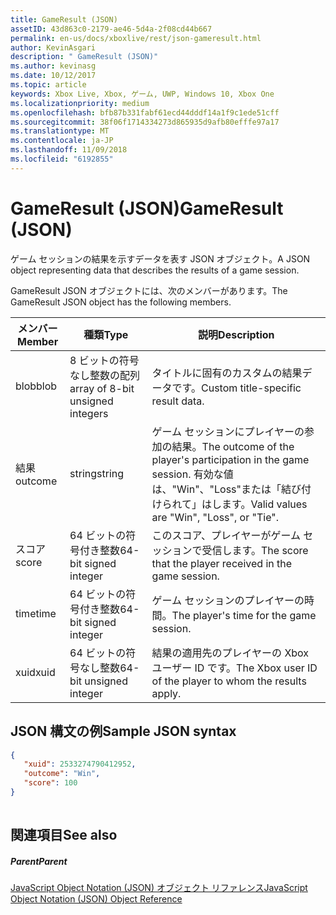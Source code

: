 ```yaml
---
title: GameResult (JSON)
assetID: 43d863c0-2179-ae46-5d4a-2f08cd44b667
permalink: en-us/docs/xboxlive/rest/json-gameresult.html
author: KevinAsgari
description: " GameResult (JSON)"
ms.author: kevinasg
ms.date: 10/12/2017
ms.topic: article
keywords: Xbox Live, Xbox, ゲーム, UWP, Windows 10, Xbox One
ms.localizationpriority: medium
ms.openlocfilehash: bfb87b331fabf61ecd44dddf14a1f9c1ede51cff
ms.sourcegitcommit: 38f06f1714334273d865935d9afb80efffe97a17
ms.translationtype: MT
ms.contentlocale: ja-JP
ms.lasthandoff: 11/09/2018
ms.locfileid: "6192855"
---
```

# <a name="gameresult-json"></a><span data-ttu-id="282e9-104">GameResult (JSON)</span><span class="sxs-lookup"><span data-stu-id="282e9-104">GameResult (JSON)</span></span>
<span data-ttu-id="282e9-105">ゲーム セッションの結果を示すデータを表す JSON オブジェクト。</span><span class="sxs-lookup"><span data-stu-id="282e9-105">A JSON object representing data that describes the results of a game session.</span></span> 
<a id="ID4EN"></a>

  
 
<span data-ttu-id="282e9-106">GameResult JSON オブジェクトには、次のメンバーがあります。</span><span class="sxs-lookup"><span data-stu-id="282e9-106">The GameResult JSON object has the following members.</span></span>
 
| <span data-ttu-id="282e9-107">メンバー</span><span class="sxs-lookup"><span data-stu-id="282e9-107">Member</span></span>| <span data-ttu-id="282e9-108">種類</span><span class="sxs-lookup"><span data-stu-id="282e9-108">Type</span></span>| <span data-ttu-id="282e9-109">説明</span><span class="sxs-lookup"><span data-stu-id="282e9-109">Description</span></span>| 
| --- | --- | --- | 
| <span data-ttu-id="282e9-110">blob</span><span class="sxs-lookup"><span data-stu-id="282e9-110">blob</span></span>| <span data-ttu-id="282e9-111">8 ビットの符号なし整数の配列</span><span class="sxs-lookup"><span data-stu-id="282e9-111">array of 8-bit unsigned integers</span></span>| <span data-ttu-id="282e9-112">タイトルに固有のカスタムの結果データです。</span><span class="sxs-lookup"><span data-stu-id="282e9-112">Custom title-specific result data.</span></span>| 
| <span data-ttu-id="282e9-113">結果</span><span class="sxs-lookup"><span data-stu-id="282e9-113">outcome</span></span>| <span data-ttu-id="282e9-114">string</span><span class="sxs-lookup"><span data-stu-id="282e9-114">string</span></span>| <span data-ttu-id="282e9-115">ゲーム セッションにプレイヤーの参加の結果。</span><span class="sxs-lookup"><span data-stu-id="282e9-115">The outcome of the player's participation in the game session.</span></span> <span data-ttu-id="282e9-116">有効な値は、"Win"、"Loss"または「結び付けられて」はします。</span><span class="sxs-lookup"><span data-stu-id="282e9-116">Valid values are "Win", "Loss", or "Tie".</span></span> | 
| <span data-ttu-id="282e9-117">スコア</span><span class="sxs-lookup"><span data-stu-id="282e9-117">score</span></span>| <span data-ttu-id="282e9-118">64 ビットの符号付き整数</span><span class="sxs-lookup"><span data-stu-id="282e9-118">64-bit signed integer</span></span>| <span data-ttu-id="282e9-119">このスコア、プレイヤーがゲーム セッションで受信します。</span><span class="sxs-lookup"><span data-stu-id="282e9-119">The score that the player received in the game session.</span></span>| 
| <span data-ttu-id="282e9-120">time</span><span class="sxs-lookup"><span data-stu-id="282e9-120">time</span></span>| <span data-ttu-id="282e9-121">64 ビットの符号付き整数</span><span class="sxs-lookup"><span data-stu-id="282e9-121">64-bit signed integer</span></span>| <span data-ttu-id="282e9-122">ゲーム セッションのプレイヤーの時間。</span><span class="sxs-lookup"><span data-stu-id="282e9-122">The player's time for the game session.</span></span>| 
| <span data-ttu-id="282e9-123">xuid</span><span class="sxs-lookup"><span data-stu-id="282e9-123">xuid</span></span>| <span data-ttu-id="282e9-124">64 ビットの符号なし整数</span><span class="sxs-lookup"><span data-stu-id="282e9-124">64-bit unsigned integer</span></span>| <span data-ttu-id="282e9-125">結果の適用先のプレイヤーの Xbox ユーザー ID です。</span><span class="sxs-lookup"><span data-stu-id="282e9-125">The Xbox user ID of the player to whom the results apply.</span></span>| 
  
<a id="ID4EPC"></a>

 
## <a name="sample-json-syntax"></a><span data-ttu-id="282e9-126">JSON 構文の例</span><span class="sxs-lookup"><span data-stu-id="282e9-126">Sample JSON syntax</span></span>
 

```json
{
   "xuid": 2533274790412952,
   "outcome": "Win",
   "score": 100
}
    
```

  
<a id="ID4EYC"></a>

 
## <a name="see-also"></a><span data-ttu-id="282e9-127">関連項目</span><span class="sxs-lookup"><span data-stu-id="282e9-127">See also</span></span>
 
<a id="ID4E1C"></a>

 
##### <a name="parent"></a><span data-ttu-id="282e9-128">Parent</span><span class="sxs-lookup"><span data-stu-id="282e9-128">Parent</span></span> 

[<span data-ttu-id="282e9-129">JavaScript Object Notation (JSON) オブジェクト リファレンス</span><span class="sxs-lookup"><span data-stu-id="282e9-129">JavaScript Object Notation (JSON) Object Reference</span></span>](atoc-xboxlivews-reference-json.md)

   